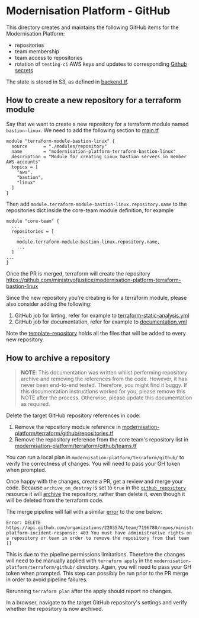 # Modernisation Platform - GitHub

This directory creates and maintains the following GitHub items for the Modernisation Platform:

- repositories
- team membership
- team access to repositories
- rotation of `testing-ci` AWS keys and updates to corresponding [Github secrets](testing-ci.tf)

The state is stored in S3, as defined in [backend.tf](backend.tf).

## How to create a new repository for a terraform module

Say that we want to create a new repository for a terraform module named `bastion-linux`. We need to add the following section to [main.tf](main.tf)

```
module "terraform-module-bastion-linux" {
  source      = "./modules/repository"
  name        = "modernisation-platform-terraform-bastion-linux"
  description = "Module for creating Linux bastion servers in member AWS accounts"
  topics = [
    "aws",
    "bastion",
    "linux"
  ]
}
```

Then add `module.terraform-module-bastion-linux.repository.name` to the repositories dict inside the core-team module definition, for example

```
module "core-team" {
  ...
  repositories = [
    ...
    module.terraform-module-bastion-linux.repository.name,
    ...
  ]
...
}
```

Once the PR is merged, terraform will create the repository <https://github.com/ministryofjustice/modernisation-platform-terraform-bastion-linux>

Since the new repository you're creating is for a terraform module, please also consider adding the following:

1. GitHub job for linting, refer for example to [terraform-static-analysis.yml](https://github.com/ministryofjustice/modernisation-platform-terraform-ecs/blob/main/.github/workflows/terraform-static-analysis.yml)
2. GitHub job for documentation, refer for example to [documentation.yml](https://github.com/ministryofjustice/modernisation-platform-terraform-ecs/blob/main/.github/workflows/documentation.yml)

Note the [template-repository](https://github.com/ministryofjustice/template-repository) holds all the files that will be added to every new repository.

## How to archive a repository
>**NOTE**: This documentation was written whilst performing repository archive and removing the references from the code. However, it has never been end-to-end tested. Therefore, you might find it buggy. If this documentation instructions worked for you, please remove this NOTE after the process. Otherwise, please update this documentation as required.

Delete the target GitHub repository references in code:
1. Remove the repository module reference in [modernisation-platform/terraform/github/repositories.tf](https://github.com/ministryofjustice/modernisation-platform/blob/main/terraform/github/repositories.tf)
2. Remove the repository reference from the core team's repository list in [modernisation-platform/terraform/github/teams.tf](https://github.com/ministryofjustice/modernisation-platform/blob/be29e5e601e39749c8d3acc784e8dbdea2d2db1c/terraform/github/teams.tf#L2)

You can run a local plan in `modernisation-platform/terraform/github/` to verify the correctness of changes. You will need to pass your GH token when prompted.

Once happy with the changes, create a PR, get a review and merge your code.  Because `archive_on_destroy` is set to `true` in the [`github_repository`](https://github.com/ministryofjustice/modernisation-platform/blob/be29e5e601e39749c8d3acc784e8dbdea2d2db1c/terraform/github/modules/repository/main.tf#L24) resource it will [archive](https://github.com/integrations/terraform-provider-github/blob/2881a2a4c19475ca8a9f0b4ea6570dda4fd12b71/github/resource_github_repository.go#L857) the repository, rather than delete it, even though it will be deleted from the terraform code.

The merge pipeline will fail with a similar [error](https://github.com/ministryofjustice/modernisation-platform/actions/runs/8613918329/job/23606264385) to the one below:
```
Error: DELETE https://api.github.com/organizations/2203574/team/7196780/repos/ministryofjustice/modernisation-platform-incident-response: 403 You must have administrative rights on a repository or team in order to remove the repository from that team []
```

This is due to the pipeline permissions limitations. Therefore the changes will need to be manually applied with `terraform apply` in the `modernisation-platform/terraform/github/` directory. Again, you will need to pass your GH token when prompted. This step can possibly be run prior to the PR merge in order to avoid pipeline failures.

Rerunning `terraform plan` after the apply should report no changes.

In a browser, navigate to the target GitHub repository's settings and verify whether the repository is now archived.
